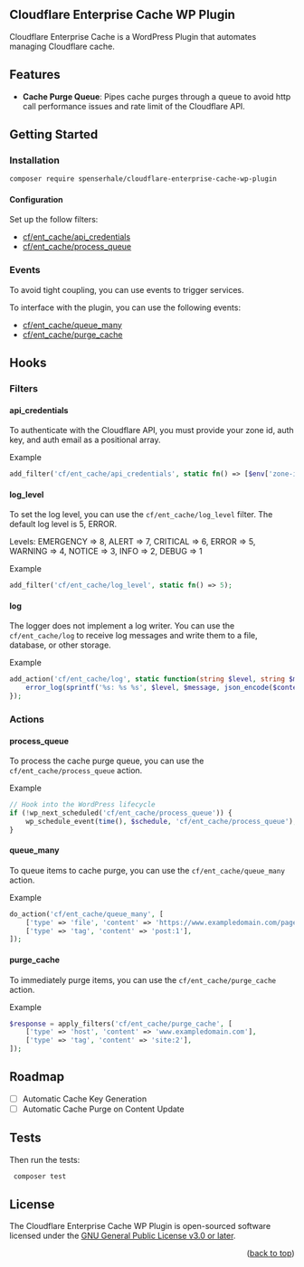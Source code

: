 ## Cloudflare Enterprise Cache WP Plugin

Cloudflare Enterprise Cache is a WordPress Plugin that automates managing Cloudflare cache.

## Features

- **Cache Purge Queue**: Pipes cache purges through a queue to avoid http call performance issues and rate limit of the Cloudflare API.

<!-- GETTING STARTED -->

## Getting Started

### Installation

   ```sh
   composer require spenserhale/cloudflare-enterprise-cache-wp-plugin
   ```

#### Configuration

Set up the follow filters:
- [cf/ent_cache/api_credentials](#api_credentials)
- [cf/ent_cache/process_queue](#process_queue)

### Events

To avoid tight coupling, you can use events to trigger services.

To interface with the plugin, you can use the following events:
- [cf/ent_cache/queue_many](#queue_many)
- [cf/ent_cache/purge_cache](#purge_cache)

## Hooks

### Filters

#### api_credentials

To authenticate with the Cloudflare API, you must provide your zone id, auth key, and auth email as a positional array.

Example
```php
add_filter('cf/ent_cache/api_credentials', static fn() => [$env['zone-id'], $env['auth-email'], $env['auth-key']]); 
```

#### log_level

To set the log level, you can use the `cf/ent_cache/log_level` filter. The default log level is 5, ERROR.

Levels: EMERGENCY => 8, ALERT => 7, CRITICAL => 6, ERROR => 5, WARNING => 4, NOTICE => 3, INFO => 2, DEBUG => 1

Example
```php
add_filter('cf/ent_cache/log_level', static fn() => 5); 
```

#### log

The logger does not implement a log writer. You can use the `cf/ent_cache/log` to receive log messages and write them to a file, database, or other storage.

Example
```php
add_action('cf/ent_cache/log', static function(string $level, string $message, array $context) {
    error_log(sprintf('%s: %s %s', $level, $message, json_encode($context)));
}); 
```

### Actions

#### process_queue

To process the cache purge queue, you can use the `cf/ent_cache/process_queue` action.

Example
```php
// Hook into the WordPress lifecycle
if (!wp_next_scheduled('cf/ent_cache/process_queue')) {
    wp_schedule_event(time(), $schedule, 'cf/ent_cache/process_queue');
}
```

#### queue_many

To queue items to cache purge, you can use the `cf/ent_cache/queue_many` action.

Example
```php
do_action('cf/ent_cache/queue_many', [
    ['type' => 'file', 'content' => 'https://www.exampledomain.com/page'],
    ['type' => 'tag', 'content' => 'post:1'],
]);
```

#### purge_cache

To immediately purge items, you can use the `cf/ent_cache/purge_cache` action.

Example
```php
$response = apply_filters('cf/ent_cache/purge_cache', [
    ['type' => 'host', 'content' => 'www.exampledomain.com'],
    ['type' => 'tag', 'content' => 'site:2'],
]);
```

<!-- ROADMAP -->
## Roadmap

- [ ] Automatic Cache Key Generation
- [ ] Automatic Cache Purge on Content Update

## Tests

Then run the tests:
   ```sh
    composer test
   ```

## License
The Cloudflare Enterprise Cache WP Plugin is open-sourced software licensed under the [GNU General Public License v3.0 or later](https://spdx.org/licenses/GPL-3.0-or-later.html).

<p align="right">(<a href="#readme-top">back to top</a>)</p>

<!-- MARKDOWN LINKS & IMAGES -->
<!-- https://www.markdownguide.org/basic-syntax/#reference-style-links -->

[product-screenshot]: images/explainer.png
